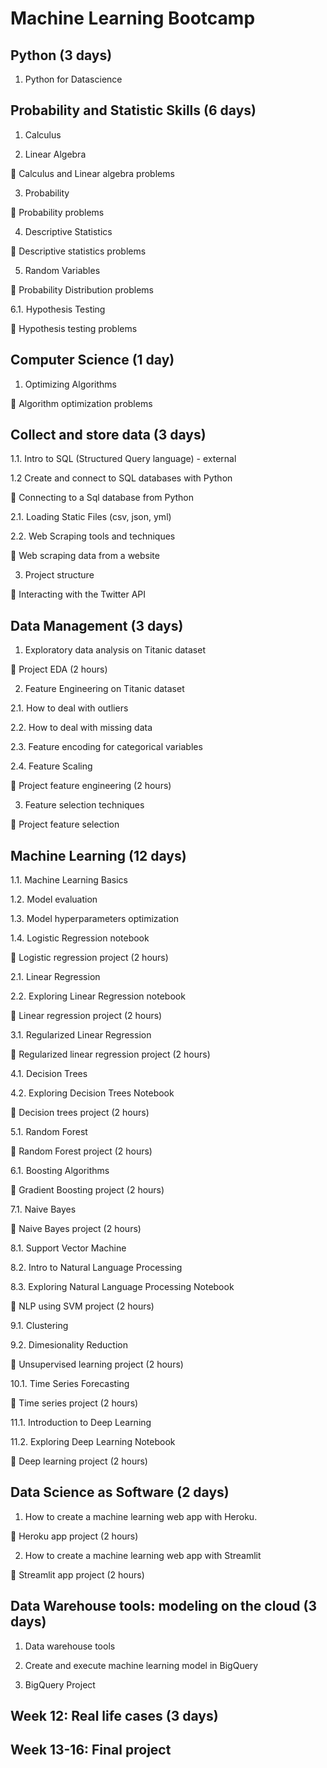 # Machine Learning Bootcamp

## Python (3 days)

1. Python for Datascience

## Probability and Statistic Skills (6 days)

1. Calculus

2. Linear Algebra 

📝 Calculus and Linear algebra problems

3. Probability

📝 Probability problems 

4. Descriptive Statistics

📝 Descriptive statistics problems

5. Random Variables

📝 Probability Distribution problems

6.1. Hypothesis Testing

📝 Hypothesis testing problems


## Computer Science (1 day)

1. Optimizing Algorithms

📝 Algorithm optimization problems


## Collect and store data (3 days)

1.1. Intro to SQL (Structured Query language) - external

1.2 Create and connect to SQL databases with Python

📝 Connecting to a Sql database from Python

2.1. Loading Static Files (csv, json, yml)

2.2.  Web Scraping tools and techniques

📝 Web scraping data from a website 

3. Project structure
  
📝 Interacting with the Twitter API
  

## Data Management (3 days)

1. Exploratory data analysis on Titanic dataset

📝 Project EDA (2 hours)

2. Feature Engineering on Titanic dataset

2.1. How to deal with outliers

2.2. How to deal with missing data

2.3. Feature encoding for categorical variables

2.4. Feature Scaling

📝 Project feature engineering (2 hours)

3. Feature selection techniques

📝 Project feature selection


## Machine Learning (12 days)

1.1. Machine Learning Basics

1.2. Model evaluation

1.3. Model hyperparameters optimization

1.4. Logistic Regression notebook

📝 Logistic regression project (2 hours) 

2.1. Linear Regression 

2.2. Exploring Linear Regression notebook

📝 Linear regression project (2 hours) 

3.1. Regularized Linear Regression 

📝 Regularized linear regression project (2 hours) 

4.1. Decision Trees

4.2. Exploring Decision Trees Notebook

📝 Decision trees project (2 hours)

5.1. Random Forest

📝 Random Forest project (2 hours)

6.1. Boosting Algorithms

📝 Gradient Boosting project (2 hours)

7.1. Naive Bayes

📝 Naive Bayes project (2 hours)

8.1. Support Vector Machine

8.2. Intro to Natural Language Processing

8.3. Exploring Natural Language Processing Notebook

📝 NLP using SVM project (2 hours)

9.1. Clustering

9.2. Dimesionality Reduction

📝 Unsupervised learning project (2 hours)

10.1. Time Series Forecasting 

📝 Time series project (2 hours)

11.1. Introduction to Deep Learning

11.2. Exploring Deep Learning Notebook

📝 Deep learning project (2 hours)


## Data Science as Software (2 days)

1. How to create a machine learning web app with Heroku.

📝 Heroku app project (2 hours) 

2. How to create a machine learning web app with Streamlit 

📝 Streamlit app project (2 hours)

## Data Warehouse tools: modeling on the cloud (3 days)

1. Data warehouse tools

2. Create and execute machine learning model in BigQuery 

3. BigQuery Project

## Week 12: Real life cases (3 days)

## Week 13-16: Final project
